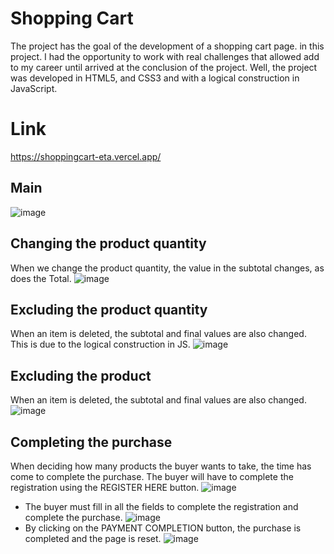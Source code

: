 # Shopping Cart
The project has the goal of the development of a shopping cart page. in this project. I had the opportunity to work with real challenges that allowed add to my career until arrived at the conclusion of the project. Well, the project was developed in HTML5, and CSS3 and with a logical construction in JavaScript.

# Link
https://shoppingcart-eta.vercel.app/

## Main
![image](https://github.com/danielsjordao/shoppingcart/assets/101356855/29894074-e3d8-4730-9c36-4b058a1e146c)

## Changing the product quantity
When we change the product quantity, the value in the subtotal changes, as does the Total.
![image](https://github.com/danielsjordao/shoppingcart/assets/101356855/3bd946a4-42cc-4a7e-9550-a872eef75ca0)

## Excluding the product quantity
When an item is deleted, the subtotal and final values are also changed. This is due to the logical construction in JS.
![image](https://github.com/danielsjordao/shoppingcart/assets/101356855/11d7244e-98ed-418d-b57f-c9427c825e2c)

## Excluding the product
When an item is deleted, the subtotal and final values are also changed.
![image](https://github.com/danielsjordao/shoppingcart/assets/101356855/9d1937fd-c524-4337-a991-8151d68f5d56)

## Completing the purchase
When deciding how many products the buyer wants to take, the time has come to complete the purchase. The buyer will have to complete the registration using the REGISTER HERE button.
![image](https://github.com/danielsjordao/shoppingcart/assets/101356855/a404b722-4825-4c1c-8eb9-7aefdf190923)

 - The buyer must fill in all the fields to complete the registration and complete the purchase. 
   ![image](https://github.com/danielsjordao/shoppingcart/assets/101356855/01e4a960-0890-43aa-9644-dac60660388e)
 - By clicking on the PAYMENT COMPLETION button, the purchase is completed and the page is reset.
   ![image](https://github.com/danielsjordao/shoppingcart/assets/101356855/d9b7fdc6-5e2b-4d35-bb53-df0567da3072)






